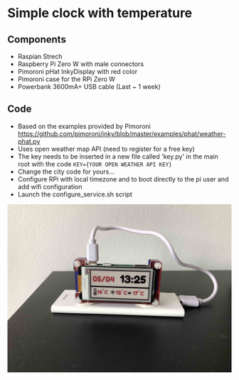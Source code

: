 # Simple clock with temperature

## Components
* Raspian Strech
* Raspberry Pi Zero W with male connectors
* Pimoroni pHat InkyDisplay with red color
* Pimoroni case for the RPi Zero W
* Powerbank 3600mA+ USB cable (Last ~ 1 week)

## Code
* Based on the examples provided by Pimoroni
https://github.com/pimoroni/inky/blob/master/examples/phat/weather-phat.py
* Uses open weather map API (need to register for a free key)
* The key needs to be inserted in a new file called 'key.py' in the main root with the code `KEY={YOUR OPEN WEATHER API KEY}`
* Change the city code for yours...
* Configure RPi with local timezone and to boot directly to the pi user and add wifi configuration
* Launch the configure_service.sh script


![](clock.jpg)


